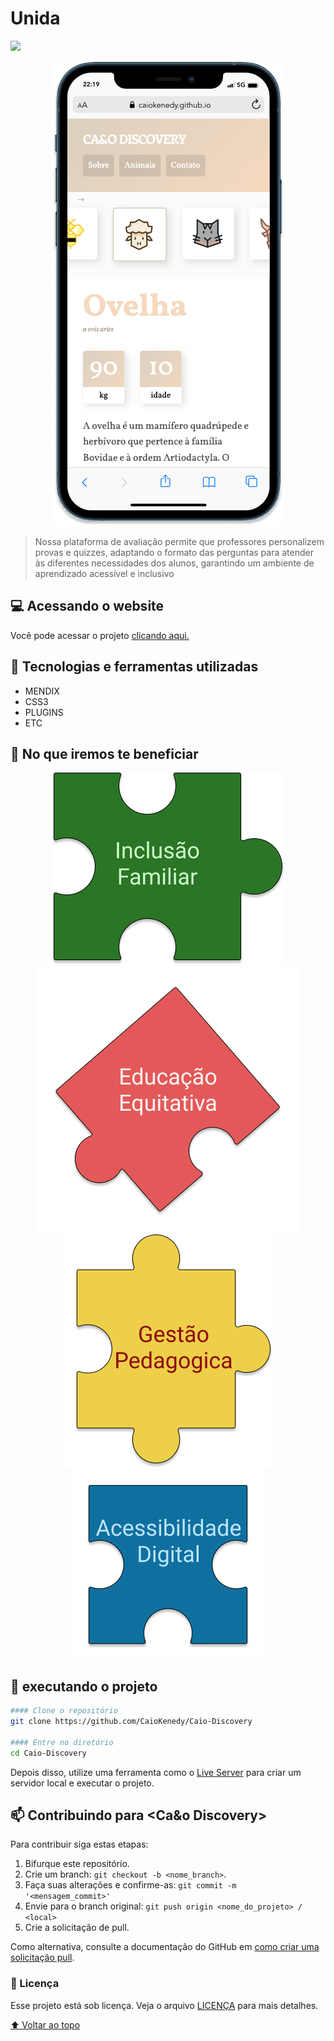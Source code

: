 # Unida



![](img/discoveryreadme.png)
<p align="center">
  <img src="https://github.com/CaioKenedy/Caio-Discovery/blob/main/img/mobilediscoveryf.png" alt="Mobile image"/>
</p>

> Nossa plataforma de avaliação permite que professores personalizem provas e quizzes, adaptando o formato das perguntas para atender às diferentes necessidades dos alunos, garantindo um ambiente de aprendizado acessível e inclusivo

## 💻 Acessando o website
Você pode acessar o projeto [clicando aqui.](www.google.com)



## 🔧 Tecnologias e ferramentas utilizadas
- MENDIX
- CSS3
- PLUGINS
- ETC




## 🔖 No que iremos te beneficiar

<p align="center">
  <img src="https://github.com/CaioKenedy/ReadmeUnida/blob/main/img/Group1.png" alt="Mobile image"/>
  <img src="https://github.com/CaioKenedy/ReadmeUnida/blob/main/img/Group2.png" alt="Mobile image"/>
  <img src="https://github.com/CaioKenedy/ReadmeUnida/blob/main/img/Group3.png" alt="Mobile image"/>
  <img src="https://github.com/CaioKenedy/ReadmeUnida/blob/main/img/Group4.png" alt="Mobile image"/>

</p>


## 🚀 executando o projeto

```bash
#### Clone o repositório
git clone https://github.com/CaioKenedy/Caio-Discovery

#### Entre no diretório
cd Caio-Discovery
```
Depois disso, utilize uma ferramenta como o [Live Server](https://marketplace.visualstudio.com/items?itemName=ritwickdey.LiveServer) para criar um servidor local e executar o projeto.


## 📫 Contribuindo para <Ca&o Discovery>

Para contribuir siga estas etapas:

1. Bifurque este repositório.
2. Crie um branch: `git checkout -b <nome_branch>`.
3. Faça suas alterações e confirme-as: `git commit -m '<mensagem_commit>'`
4. Envie para o branch original: `git push origin <nome_do_projeto> / <local>`
5. Crie a solicitação de pull.

Como alternativa, consulte a documentação do GitHub em [como criar uma solicitação pull](https://help.github.com/en/github/collaborating-with-issues-and-pull-requests/creating-a-pull-request).


### 📝 Licença

Esse projeto está sob licença. Veja o arquivo [LICENÇA](LICENSE.md) para mais detalhes.

[⬆ Voltar ao topo](#cao-discovery)<br>

